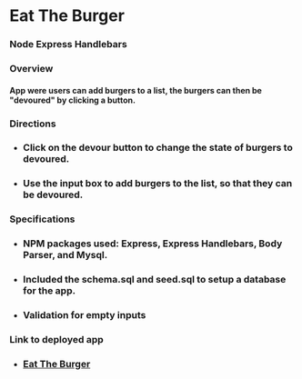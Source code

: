 # Eat The Burger
### Node Express Handlebars

### Overview
#### App were users can add burgers to a list, the burgers can then be "devoured" by clicking a button.

### Directions
* ### Click on the devour button to change the state of burgers to devoured.
* ### Use the input box to add burgers to the list, so that they can be devoured.

### Specifications
* ### NPM packages used: Express, Express Handlebars, Body Parser, and Mysql.
* ### Included the schema.sql and seed.sql to setup a database for the app.
* ### Validation for empty inputs

### Link to deployed app
* ### [Eat The Burger](https://eat-burger-ches.herokuapp.com)

